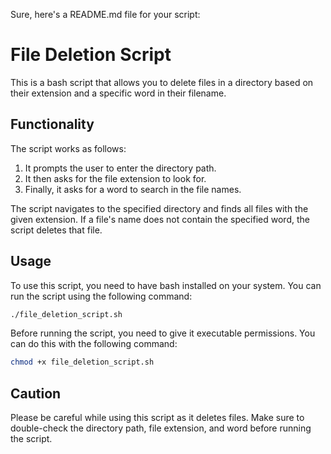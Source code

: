 Sure, here's a README.md file for your script:

# File Deletion Script

This is a bash script that allows you to delete files in a directory based on their extension and a specific word in their filename.

## Functionality

The script works as follows:

1. It prompts the user to enter the directory path.
2. It then asks for the file extension to look for.
3. Finally, it asks for a word to search in the file names.

The script navigates to the specified directory and finds all files with the given extension. If a file's name does not contain the specified word, the script deletes that file.

## Usage

To use this script, you need to have bash installed on your system. You can run the script using the following command:

```bash
./file_deletion_script.sh
```

Before running the script, you need to give it executable permissions. You can do this with the following command:

```bash
chmod +x file_deletion_script.sh
```

## Caution

Please be careful while using this script as it deletes files. Make sure to double-check the directory path, file extension, and word before running the script.
